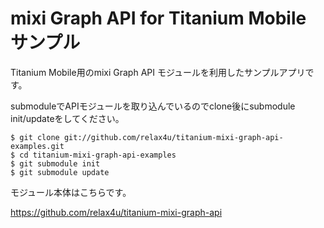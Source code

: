 # mixi Graph API for Titanium Mobile サンプル

Titanium Mobile用のmixi Graph API モジュールを利用したサンプルアプリです。

submoduleでAPIモジュールを取り込んでいるのでclone後にsubmodule init/updateをしてください。

    $ git clone git://github.com/relax4u/titanium-mixi-graph-api-examples.git
    $ cd titanium-mixi-graph-api-examples
    $ git submodule init
    $ git submodule update


モジュール本体はこちらです。

https://github.com/relax4u/titanium-mixi-graph-api

